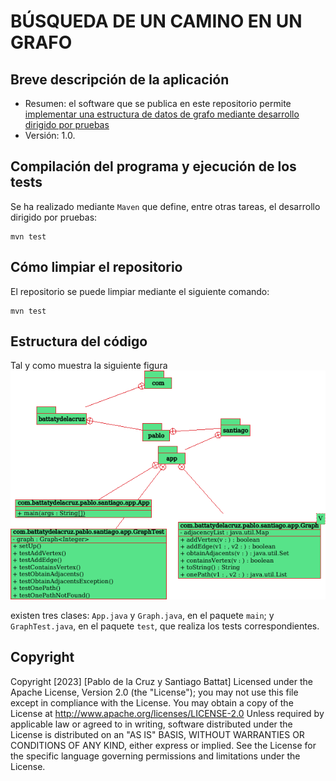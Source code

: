 # BÚSQUEDA DE UN CAMINO EN UN GRAFO

## Breve descripción de la aplicación

* Resumen: el software que se publica en este repositorio permite
  [implementar una estructura de datos de grafo mediante desarrollo dirigido por pruebas](https://www.youtube.com/watch?v=ELetCV_wX_c)
* Versión: 1.0.

## Compilación del programa y ejecución de los tests

Se ha realizado mediante `Maven` que define, entre otras tareas, el desarrollo dirigido por pruebas:

```console
mvn test
```

## Cómo limpiar el repositorio

El repositorio se puede limpiar mediante el siguiente comando:

```console
mvn test
```

## Estructura del código

Tal y como muestra la siguiente figura
![diagrama UML](practica3.png)

existen tres clases: `App.java` y `Graph.java`, en el paquete `main`; y `GraphTest.java`, en el
paquete `test`, que realiza los tests correspondientes.

## Copyright

Copyright [2023] [Pablo de la Cruz y Santiago Battat]
Licensed under the Apache License, Version 2.0 (the "License");
you may not use this file except in compliance with the License.
You may obtain a copy of the License at
http://www.apache.org/licenses/LICENSE-2.0
Unless required by applicable law or agreed to in writing,
software distributed under the License is distributed on an
"AS IS" BASIS, WITHOUT WARRANTIES OR CONDITIONS OF ANY KIND,
either express or implied. See the License for the specific
language governing permissions and limitations under the
License.
